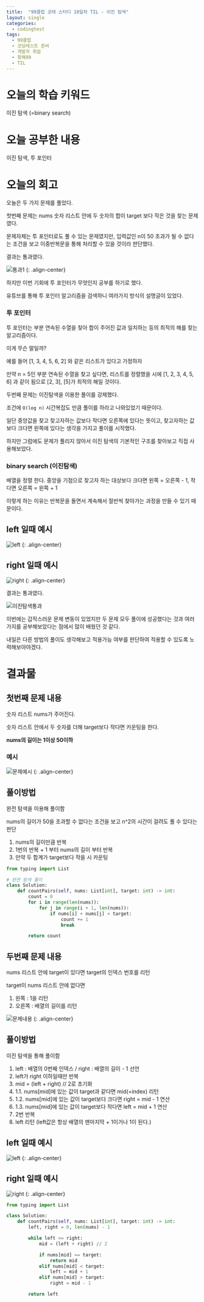 ```yaml
---
title:  "99클럽 코테 스터디 10일차 TIL - 이진 탐색"
layout: single
categories:
  - codingtest
tags:
  - 99클럽
  - 코딩테스트 준비
  - 개발자 취업
  - 항해99
  - TIL
---
```


# 오늘의 학습 키워드 
이진 탐색 (=binary search)

# 오늘 공부한 내용
이진 탐색, 투 포인터

# 오늘의 회고
오늘은 두 가지 문제를 풀었다.

첫번째 문제는 nums 숫자 리스트 안에 두 숫자의 합이 target 보다 작은 것을 찾는 문제였다.

문제자체는 투 포인터로도 풀 수 있는 문제였지만, 입력값인 n이 50 초과가 될 수 없다는 조건을 보고 이중반복문을 통해 처리할 수 있을 것이라 판단했다.

결과는 통과였다.

![통과1](https://github.com/kimhyunso/kimhyunso.github.io/assets/87798982/ed74f680-4335-4762-a2ed-b8cf246364c8)
{: .align-center}

하지만 이번 기회에 투 포인터가 무엇인지 공부를 하기로 했다.

유튜브를 통해 투 포인터 알고리즘을 검색하니 여러가지 방식의 설명글이 있었다.

### 투 포인터
투 포인터는 부분 연속된 수열을 찾아 합이 주어진 값과 일치하는 등의 최적의 해를 찾는 알고리즘이다.

이게 무슨 말일까?

예를 들어 [1, 3, 4, 5, 6, 2] 와 같은 리스트가 있다고 가정하자

만약 n = 5인 부분 연속된 수열을 찾고 싶다면, 리스트를 정렬했을 시에 [1, 2, 3, 4, 5, 6] 과 같이 됨으로 [2, 3], [5]가 최적의 해일 것이다.

두번째 문제는 이진탐색을 이용한 풀이를 강제했다.

조건에 `O(log n)` 시간복잡도 만큼 풀이를 하라고 나와있었기 때문이다.

일단 중앙값을 찾고 찾고자하는 값보다 작다면 오른쪽에 있다는 뜻이고, 찾고자하는 값보다 크다면 왼쪽에 있다는 생각을 가지고 풀이를 시작했다.

하지만 그럼에도 문제가 풀리지 않아서 이진 탐색의 기본적인 구조를 찾아보고 직접 사용해보았다.

### binary search (이진탐색)
배열을 정렬 한다. 중앙을 기점으로 찾고자 하는 대상보다 크다면 왼쪽 = 오른쪽 - 1, 작다면 오른쪽 = 왼쪽 + 1

이렇게 하는 이유는 반복문을 돌면서 계속해서 절반씩 찾아가는 과정을 만들 수 있기 때문이다.

## left 일때 예시
![left](https://github.com/kimhyunso/sail-99_withPython/assets/87798982/e5241964-08fc-445b-b960-2b4e62a6a458)
{: .align-center}

## right 일때 예시
![right](https://github.com/kimhyunso/sail-99_withPython/assets/87798982/af96cd72-b94d-4eb6-8f13-f40c4a76f7bc)
{: .align-center}


결과는 통과였다.

![이진탐색통과](https://github.com/kimhyunso/kimhyunso.github.io/assets/87798982/d32c1d52-2772-4924-bb2d-59a7b57bfe6c)


이번에는 갑작스러운 문제 변동이 있었지만 두 문제 모두 풀이에 성공했다는 것과 여러가지를 공부해보았다는 점에서 많이 배웠던 것 같다.

내일은 다른 방법의 풀이도 생각해보고 적용가능 여부를 판단하여 적용할 수 있도록 노력해보아야겠다.

# 결과물
## 첫번째 문제 내용
숫자 리스트 nums가 주어진다.

숫자 리스트 안에서 두 숫자를 더해 target보다 작다면 카운팅을 한다.

**nums의 길이는 1이상 50이하**

### 예시
![문제예시](https://github.com/kimhyunso/sail-99_withPython/assets/87798982/6fbfd72d-5e95-4a96-a9aa-df2ba7656545)
{: .align-center}

## 풀이방법
완전 탐색을 이용해 풀이함

nums의 길이가 50을 초과할 수 없다는 조건을 보고 n^2의 시간이 걸려도 풀 수 있다는 판단

1. nums의 길이만큼 반복
2. 1번의 반복 + 1 부터 nums의 길이 부터 반복
3. 만약 두 합계가 target보다 작을 시 카운팅

```python
from typing import List

# 완전 탐색 풀이
class Solution:
    def countPairs(self, nums: List[int], target: int) -> int:
        count = 0
        for i in range(len(nums)):
            for j in range(i + 1, len(nums)):
                if nums[i] + nums[j] < target:
                    count += 1
                    break

        return count
```

## 두번째 문제 내용

nums 리스트 안에 target이 있다면 target의 인덱스 번호를 리턴


target이 nums 리스트 안에 없다면 

1. 왼쪽 : 1을 리턴
2. 오른쪽 : 배열의 길이를 리턴

![문제내용](https://github.com/kimhyunso/sail-99_withPython/assets/87798982/25d1004f-cbe5-4467-a1ae-a5fad2a87f2c)
{: .align-center}

## 풀이방법
이진 탐색을 통해 풀이함

1. left : 배열의 0번째 인덱스 / right : 배열의 길이 - 1 선언 
2. left가 right 이하일때만 반복
3. mid = (left + right) // 2로 초기화
4. 1.1. nums[mid]에 있는 값이 target과 같다면 mid(=index) 리턴
5. 1.2. nums[mid]에 있는 값이 target보다 크다면 right = mid - 1 연산
6. 1.3. nums[mid]에 있는 값이 target보다 작다면 left = mid + 1 연산
7. 2번 반복
8. left 리턴 (left값은 항상 배열의 맨마지막 + 1이거나 1이 된다.)

## left 일때 예시
![left](https://github.com/kimhyunso/sail-99_withPython/assets/87798982/e5241964-08fc-445b-b960-2b4e62a6a458)
{: .align-center}


## right 일때 예시
![right](https://github.com/kimhyunso/sail-99_withPython/assets/87798982/af96cd72-b94d-4eb6-8f13-f40c4a76f7bc)
{: .align-center}


```python
from typing import List

class Solution:
    def countPairs(self, nums: List[int], target: int) -> int:
        left, right = 0, len(nums) - 1

        while left <= right:
            mid = (left + right) // 2

            if nums[mid] == target:
                return mid
            elif nums[mid] < target:
                left = mid + 1
            elif nums[mid] > target:
                right = mid - 1

        return left
```























